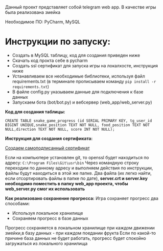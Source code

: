 Данный проект представляет собой telegram web app.
В качестве игры была реализована змейка

Необходимое ПО: PyCharm, MySQL

# Инструкции по запуску:

- Создать в MySQL таблицу, код для создания приведен ниже
- Скачать код прокта себе в pycharm
- Создать ssl сертификат для запуска игры на локалхосте, инструкция ниже
- Устанавливаем все необходимые библиотеки, используя файл requirements.txt (в терминале прописываем команду `pip install -r requirements.txt`)
- В файле config.py указываем данные для подключения к базе данных
- Запускаем бота (bot/bot.py) и вебсервер (web_app/web_server.py)

**Код для создания таблицы:**

`CREATE TABLE snake_game_progress (id SERIAL PRIMARY KEY, tg_user_id BIGINT UNIQUE,snake_position TEXT NOT NULL, food_position TEXT NOT NULL,direction TEXT NOT NULL, score INT NOT NULL);`

**Инструкция для создания сертификата:**

[Создаем самоподписанный сертификат](https://devcenter.heroku.com/articles/ssl-certificate-self)

Если на компьютере установлен git, то openssl будет находиться по адресу: `C:\Program Files\Git\usr\bin`
Через командную строку переходим по данному адресу и выполняем действия по инструкции, файлы будут находиться в этой же папке.
Два файла (их легко найти, если отсортировать файлы в папке по дате), **server.crt и server.key необходимо поместить в папку web_app проекта, чтобы web_server.py смог их использовать**

**Как реализовано сохранение прогресса:**
Игра сохраняет прогресс два способами:
- Используя локальное хранилище
- Сохраняем прогресс в базе данных

Прогресс сохраняется в локальном хранилище при каждом движении змейки,в базу данных - при каждом поедании фрукта
Если по какой-то причине база данных не будет работать, прогресс будет спокойно загружаться из локального хранилища